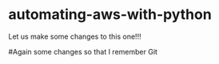 # automating-aws-with-python
Let us make some changes to this one!!!

#Again some changes so that I remember Git